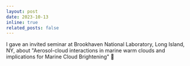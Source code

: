 ```yaml
---
layout: post
date: 2023-10-13
inline: true
related_posts: false
---
```


I gave an invited seminar at Brookhaven National Laboratory, Long Island, NY, about "Aerosol-cloud interactions in marine warm clouds and implications for Marine Cloud Brightening" :microphone: 